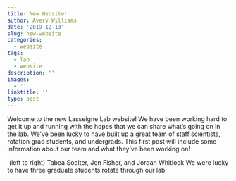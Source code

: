 ```yaml
---
title: New Website!
author: Avery Williams
date: '2019-12-13'
slug: new-website
categories:
  - website
tags:
  - lab
  - website
description: ''
images:
  - ''
linktitle: ''
type: post
---
```

Welcome to the new Lasseigne Lab website! We have been working hard to get it up and running with the hopes that we can share what’s going on in the lab. We’ve been lucky to have built up a great team of staff scientists, rotation grad students, and undergrads. This first post will include some information about our team and what they’ve been working on!

<img src="/blog/2019-12-13-new-website.en_files/20191118_141811.jpg" alt="">
(left to right) Tabea Soelter, Jen Fisher, and Jordan Whitlock
  We were lucky to have three graduate students rotate through our lab
